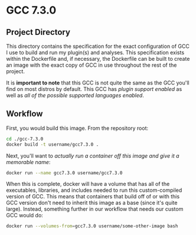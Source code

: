 # GCC 7.3.0 
## Project Directory

This directory contains the specification for the exact configuration of GCC I use to build and run my plugin(s) and analyses. This specification exists within the Dockerfile and, if necessary, the Dockerfile can be built to create an image with the exact copy of GCC in use throughout the rest of the project.

It is **important to note** that this GCC is not quite the same as the GCC you'll find on most distros by default. This GCC has _plugin support enabled_ as well as _all of the possible supported languages enabled_.

## Workflow 

First, you would build this image. From the repository root:

```bash
cd ./gcc-7.3.0 
docker build -t username/gcc7.3.0 .
```

Next, you'll want to _actually run a container off this image and give it a memorable name_:

```bash
docker run --name gcc7.3.0 username/gcc7.3.0
```

When this is complete, docker will have a volume that has all of the executables, libraries, and includes needed to run this custom-compiled version of GCC. This means that containers that build off of or with this GCC version don't need to inherit this image as a base (since it's quite large). Instead, something further in our workflow that needs our custom GCC would do: 

```bash
docker run --volumes-from=gcc7.3.0 username/some-other-image bash
```
